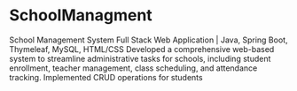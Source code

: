 # SchoolManagment
School Management System Full Stack Web Application | Java, Spring Boot, Thymeleaf, MySQL, HTML/CSS  Developed a comprehensive web-based system to streamline administrative tasks for schools, including student enrollment, teacher management, class scheduling, and attendance tracking. Implemented CRUD operations for students

